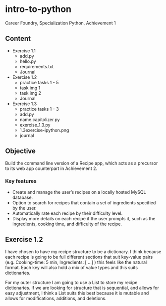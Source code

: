 # intro-to-python
Career Foundry, Specialization Python, Achievement 1

## Content
- Exercise 1.1
  - add.py
  - hello.py
  - requirements.txt
  - Journal 
- Exercise 1.2
  - practice tasks 1 - 5
  - task img 1
  - task img 2
  - Journal
- Exercise 1.3
  - practice tasks 1 - 3
  - add.py
  - name.capitolizer.py
  - exercise_1.3.py
  - 1.3exercise-ipython.png
  - journal

## Objective 
Build the command line version of a Recipe app, which acts as a precursor to its
web app counterpart in Achievement 2.

### Key features
- Create and manage the user’s recipes on a locally hosted MySQL database.
- Option to search for recipes that contain a set of ingredients specified by the user.
- Automatically rate each recipe by their difficulty level.
- Display more details on each recipe if the user prompts it, such as the ingredients, cooking time,
and difficulty of the recipe.

## Exercise 1.2
I have chosen to have my recipe structure to be a dictionary. I think because each recipe is going to be full different sections that suit key-value pairs (e.g. Cooking-time: 5 min, Ingredients: [ …] ) this feels like the natural format. Each key will also hold a mix of value types and this suits dictionaries.

For my outer structure I am going to use a List to store my recipe dictionaries. If we are looking for structure that is sequential, and allows for easy adjustment, I think a List suits this best because it is mutable and allows for modifications, additions, and deletions.
